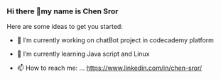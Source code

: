 ### Hi there 👋my name is Chen Sror


Here are some ideas to get you started:

- 🔭 I’m currently working on chatBot project in codecademy platform
- 🌱 I’m currently learning Java script and Linux

- 📫 How to reach me: ... https://www.linkedin.com/in/chen-sror/


